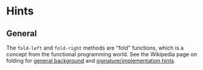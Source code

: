 # Hints

## General

The `fold-left` and `fold-right` methods are "fold" functions, which is a concept from the functional programming world. See the Wikipedia page on folding for [general background](https://en.wikipedia.org/wiki/Fold_(higher-order_function)) and [signature/implementation hints](https://en.wikipedia.org/wiki/Fold_(higher-order_function)#Linear_folds).